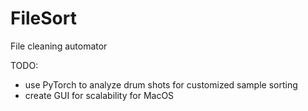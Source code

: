# FileSort
File cleaning automator

TODO:
- use PyTorch to analyze drum shots for customized sample sorting
- create GUI for scalability for MacOS
